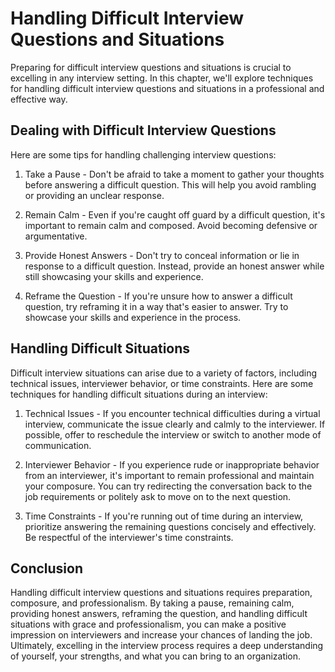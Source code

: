 Handling Difficult Interview Questions and Situations
======================================================================================================

Preparing for difficult interview questions and situations is crucial to excelling in any interview setting. In this chapter, we'll explore techniques for handling difficult interview questions and situations in a professional and effective way.

Dealing with Difficult Interview Questions
------------------------------------------

Here are some tips for handling challenging interview questions:

1. Take a Pause - Don't be afraid to take a moment to gather your thoughts before answering a difficult question. This will help you avoid rambling or providing an unclear response.

2. Remain Calm - Even if you're caught off guard by a difficult question, it's important to remain calm and composed. Avoid becoming defensive or argumentative.

3. Provide Honest Answers - Don't try to conceal information or lie in response to a difficult question. Instead, provide an honest answer while still showcasing your skills and experience.

4. Reframe the Question - If you're unsure how to answer a difficult question, try reframing it in a way that's easier to answer. Try to showcase your skills and experience in the process.

Handling Difficult Situations
-----------------------------

Difficult interview situations can arise due to a variety of factors, including technical issues, interviewer behavior, or time constraints. Here are some techniques for handling difficult situations during an interview:

1. Technical Issues - If you encounter technical difficulties during a virtual interview, communicate the issue clearly and calmly to the interviewer. If possible, offer to reschedule the interview or switch to another mode of communication.

2. Interviewer Behavior - If you experience rude or inappropriate behavior from an interviewer, it's important to remain professional and maintain your composure. You can try redirecting the conversation back to the job requirements or politely ask to move on to the next question.

3. Time Constraints - If you're running out of time during an interview, prioritize answering the remaining questions concisely and effectively. Be respectful of the interviewer's time constraints.

Conclusion
----------

Handling difficult interview questions and situations requires preparation, composure, and professionalism. By taking a pause, remaining calm, providing honest answers, reframing the question, and handling difficult situations with grace and professionalism, you can make a positive impression on interviewers and increase your chances of landing the job. Ultimately, excelling in the interview process requires a deep understanding of yourself, your strengths, and what you can bring to an organization.
